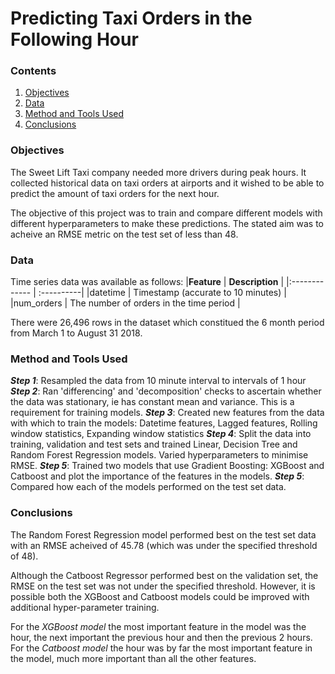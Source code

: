 # Predicting Taxi Orders in the Following Hour

### Contents
1. [Objectives](https://github.com/SteveLewisUK/datascience_bootcamp_projects/blob/main/predicting_taxi_orders_in_next_hour/README.md#objectives)
2. [Data](https://github.com/SteveLewisUK/datascience_bootcamp_projects/blob/main/predicting_taxi_orders_in_next_hour/README.md#data)
3. [Method and Tools Used](https://github.com/SteveLewisUK/datascience_bootcamp_projects/tree/main/predicting_taxi_orders_in_next_hour#method-and-tools-used)
4. [Conclusions]()<br />


### Objectives
The Sweet Lift Taxi company needed more drivers during peak hours. It collected historical data on taxi orders at airports and it wished to be able to predict the amount of taxi orders for the next hour.

The objective of this project was to train and compare different models with different hyperparameters to make these predictions. The stated aim was to acheive an RMSE metric on the test set of less than 48.<br />


### Data
Time series data was available as follows:
|**Feature** | **Description** |
|:------------- | :----------|
|datetime | Timestamp (accurate to 10 minutes) |
|num_orders | The number of orders in the time period |

There were 26,496 rows in the dataset which constitued the 6 month period from March 1 to August 31 2018.<br />


### Method and Tools Used
***Step 1***: Resampled the data from 10 minute interval to intervals of 1 hour
***Step 2***: Ran 'differencing' and 'decomposition' checks to ascertain whether the data was stationary, ie has constant mean and variance.  This is a requirement for training models.
***Step 3***: Created new features from the data with which to train the models: Datetime features, Lagged features, Rolling window statistics, Expanding window statistics
***Step 4***: Split the data into training, validation and test sets and trained Linear, Decision Tree and Random Forest Regression models. Varied hyperparameters to minimise RMSE.
***Step 5***: Trained two models that use Gradient Boosting: XGBoost and Catboost and plot the importance of the features in the models.
***Step 5***: Compared how each of the models performed on the test set data.<br />


### Conclusions
The Random Forest Regression model performed best on the test set data with an RMSE acheived of 45.78 (which was under the specified threshold of 48).

Although the Catboost Regressor performed best on the validation set, the RMSE on the test set was not under the specified threshold. However, it is possible both the XGBoost and Catboost models could be improved with additional hyper-parameter training.

For the *XGBoost model* the most important feature in the model was the hour, the next important the previous hour and then the previous 2 hours.\
For the *Catboost model* the hour was by far the most important feature in the model, much more important than all the other features.
